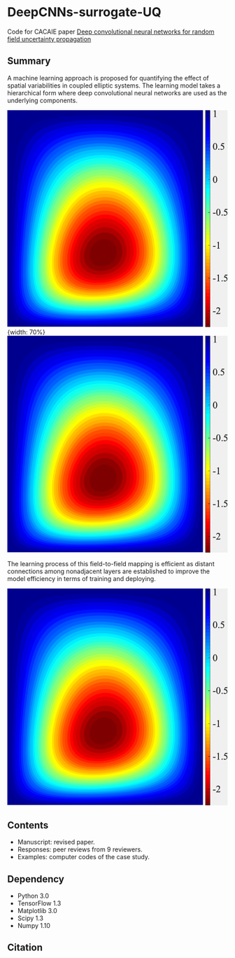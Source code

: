 # DeepCNNs-surrogate-UQ
Code for CACAIE paper [Deep convolutional neural networks for random field uncertainty propagation](https://xihaier.github.io/)

## Summary
A machine learning approach is proposed for quantifying the effect of spatial variabilities in coupled elliptic systems. The learning model takes a hierarchical form where deep convolutional neural networks are used as the underlying components.


![](Images/truth.png){width: 70%}
![](Images/truth.png)

The learning process of this field-to-field mapping is efficient as distant connections among nonadjacent layers are established to improve the model efficiency in terms of training and deploying.

![](Images/truth.png)

## Contents
* Manuscript: revised paper.
* Responses: peer reviews from 9 reviewers. 
* Examples: computer codes of the case study.

## Dependency
* Python 3.0
* TensorFlow 1.3
* Matplotlib 3.0
* Scipy 1.3
* Numpy 1.10

## Citation
